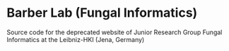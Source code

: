 # Barber Lab (Fungal Informatics)

Source code for the deprecated website of Junior Research Group Fungal Informatics at the Leibniz-HKI (Jena, Germany)

